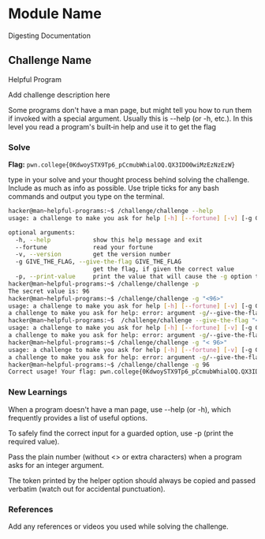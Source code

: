 # Module Name
Digesting Documentation
## Challenge Name
Helpful Program

Add challenge description here

Some programs don't have a man page, but might tell you how to run them if invoked with a special argument. Usually this is --help (or -h, etc.). In this level you read a program's built‑in help and use it to get the flag


### Solve
**Flag:** `pwn.college{0KdwoySTX9Tp6_pCcmubWhialOQ.QX3IDO0wiMzEzNzEzW}`

type in your solve and your thought process behind solving the challenge. Include as much as info as possible. Use triple ticks for any bash commands and output you type on the terminal.

```bash
hacker@man~helpful-programs:~$ /challenge/challenge --help
usage: a challenge to make you ask for help [-h] [--fortune] [-v] [-g GIVE_THE_FLAG] [-p]

optional arguments:
  -h, --help            show this help message and exit
  --fortune             read your fortune
  -v, --version         get the version number
  -g GIVE_THE_FLAG, --give-the-flag GIVE_THE_FLAG
                        get the flag, if given the correct value
  -p, --print-value     print the value that will cause the -g option to give you the flag
hacker@man~helpful-programs:~$ /challenge/challenge -p
The secret value is: 96
hacker@man~helpful-programs:~$ /challenge/challenge -g "<96>"
usage: a challenge to make you ask for help [-h] [--fortune] [-v] [-g GIVE_THE_FLAG] [-p]
a challenge to make you ask for help: error: argument -g/--give-the-flag: invalid int value: '<96>'
hacker@man~helpful-programs:~$  /challenge/challenge --give-the-flag "<96>"
usage: a challenge to make you ask for help [-h] [--fortune] [-v] [-g GIVE_THE_FLAG] [-p]
a challenge to make you ask for help: error: argument -g/--give-the-flag: invalid int value: '<96>'
hacker@man~helpful-programs:~$ /challenge/challenge -g "< 96>"
usage: a challenge to make you ask for help [-h] [--fortune] [-v] [-g GIVE_THE_FLAG] [-p]
a challenge to make you ask for help: error: argument -g/--give-the-flag: invalid int value: '< 96>'
hacker@man~helpful-programs:~$ /challenge/challenge -g 96
Correct usage! Your flag: pwn.college{0KdwoySTX9Tp6_pCcmubWhialOQ.QX3IDO0wiMzEzNzEzW}
```

### New Learnings
When a program doesn't have a man page, use --help (or -h), which frequently provides a list of useful options.

 To safely find the correct input for a guarded option, use -p (print the required value).

 Pass the plain number (without <> or extra characters) when a program asks for an integer argument.

 The token printed by the helper option should always be copied and passed verbatim (watch out for accidental punctuation).

### References 
Add any references or videos you used while solving the challenge.
